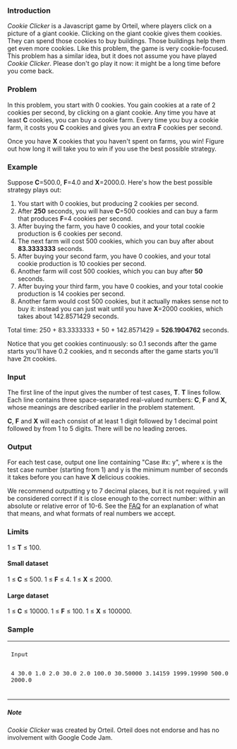 ### Introduction

*Cookie Clicker* is a Javascript game by Orteil, where players click on a picture of a giant cookie. Clicking on the giant cookie gives them cookies. They can spend those cookies to buy buildings. Those buildings help them get even more cookies. Like this problem, the game is very cookie-focused. This problem has a similar idea, but it does not assume you have played *Cookie Clicker*. Please don't go play it now: it might be a long time before you come back.

### Problem

In this problem, you start with 0 cookies. You gain cookies at a rate of 2 cookies per second, by clicking on a giant cookie. Any time you have at least **C** cookies, you can buy a cookie farm. Every time you buy a cookie farm, it costs you **C** cookies and gives you an extra **F** cookies per second.

Once you have **X** cookies that you haven't spent on farms, you win! Figure out how long it will take you to win if you use the best possible strategy.

### Example

Suppose **C**=500.0, **F**=4.0 and **X**=2000.0. Here's how the best possible strategy plays out:

1. You start with 0 cookies, but producing 2 cookies per second.
2. After **250** seconds, you will have **C**=500 cookies and can buy a farm that produces **F**=4 cookies per second.
3. After buying the farm, you have 0 cookies, and your total cookie production is 6 cookies per second.
4. The next farm will cost 500 cookies, which you can buy after about **83.3333333** seconds.
5. After buying your second farm, you have 0 cookies, and your total cookie production is 10 cookies per second.
6. Another farm will cost 500 cookies, which you can buy after **50** seconds.
7. After buying your third farm, you have 0 cookies, and your total cookie production is 14 cookies per second.
8. Another farm would cost 500 cookies, but it actually makes sense not to buy it: instead you can just wait until you have **X**=2000 cookies, which takes about 142.8571429 seconds.

Total time: 250 + 83.3333333 + 50 + 142.8571429 = **526.1904762** seconds.

Notice that you get cookies continuously: so 0.1 seconds after the game starts you'll have 0.2 cookies, and π seconds after the game starts you'll have 2π cookies.

### Input

The first line of the input gives the number of test cases, **T**. **T** lines follow. Each line contains three space-separated real-valued numbers: **C**, **F** and **X**, whose meanings are described earlier in the problem statement.

**C**, **F** and **X** will each consist of at least 1 digit followed by 1 decimal point followed by from 1 to 5 digits. There will be no leading zeroes.

### Output

For each test case, output one line containing "Case #x: y", where x is the test case number (starting from 1) and y is the minimum number of seconds it takes before you can have **X** delicious cookies.

We recommend outputting y to 7 decimal places, but it is not required. y will be considered correct if it is close enough to the correct number: within an absolute or relative error of 10-6. See the [FAQ](https://code.google.com/codejam/faq.html#floating_point) for an explanation of what that means, and what formats of real numbers we accept.

### Limits

1 ≤ **T** ≤ 100.

#### Small dataset

1 ≤ **C** ≤ 500.
1 ≤ **F** ≤ 4.
1 ≤ **X** ≤ 2000.

#### Large dataset

1 ≤ **C** ≤ 10000.
1 ≤ **F** ≤ 100.
1 ≤ **X** ≤ 100000.

### Sample
<table><tr><td><pre>
Input

4
30.0 1.0 2.0
30.0 2.0 100.0
30.50000 3.14159 1999.19990
500.0 4.0 2000.0
</pre></td><td><pre>
Output

Case #1: 1.0000000
Case #2: 39.1666667
Case #3: 63.9680013
Case #4: 526.1904762
</pre></td></tr></table>

##### Note

*Cookie Clicker* was created by Orteil. Orteil does not endorse and has no involvement with Google Code Jam.
